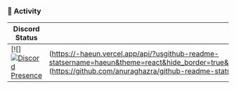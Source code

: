 ### 📝 Activity
|Discord Status|GIthub Stats|
|-----|-----|
|[![][![Discord Presence](https://lanyard.cnrad.dev/api/360753436234481664)](https://discord.com/users/360753436234481664)|(https://-haeun.vercel.app/api/?usgithub-readme-statsername=haeun&theme=react&hide_border=true&bg_color=0D1117&hide_title=true&text_color=F0F0F0&count_private=true&show_icons=true)](https://github.com/anuraghazra/github-readme-stats)|


